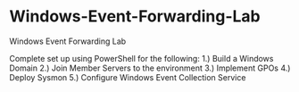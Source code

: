 # Windows-Event-Forwarding-Lab
Windows Event Forwarding Lab

Complete set up using PowerShell for the following:
  1.) Build a Windows Domain
  2.) Join Member Servers to the environment
  3.) Implement GPOs
  4.) Deploy Sysmon
  5.) Configure Windows Event Collection Service
